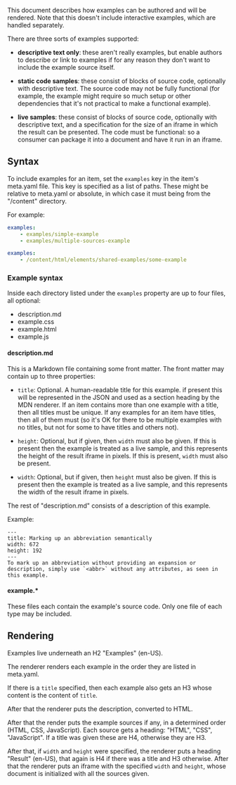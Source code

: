 This document describes how examples can be authored and will be rendered. Note that this doesn't include interactive examples, which are handled separately.

There are three sorts of examples supported:

* **descriptive text only**: these aren't really examples, but enable authors to describe or link to examples if for any reason they don't want to include the example source itself.

* **static code samples**: these consist of blocks of source code, optionally with descriptive text. The source code may not be fully functional (for example, the example might require so much setup or other dependencies that it's not practical to make a functional example).

* **live samples**: these consist of blocks of source code, optionally with descriptive text, and a specification for the size of an iframe in which the result can be presented. The code must be functional: so a consumer can package it into a document and have it run in an iframe.

## Syntax

To include examples for an item, set the `examples` key in the item's meta.yaml file. This key is specified as a list of paths. These might be relative to meta.yaml or absolute, in which case it must being from the "/content" directory.

For example:

```yaml
examples:
    - examples/simple-example
    - examples/multiple-sources-example
```

```yaml
examples:
    - /content/html/elements/shared-examples/some-example
```

### Example syntax

Inside each directory listed under the `examples` property are up to four files, all optional:

* description.md
* example.css
* example.html
* example.js

#### description.md

This is a Markdown file containing some front matter. The front matter may contain up to three properties:

* `title`: Optional. A human-readable title for this example. if present this will be represented in the JSON and used as a section heading by the MDN renderer. If an item contains more than one example with a title, then all titles must be unique. If any examples for an item have titles, then all of them must (so it's OK for there to be multiple examples with no titles, but not for some to have titles and others not).

* `height`: Optional, but if given, then `width` must also be given. If this is present then the example is treated as a live sample, and this represents the height of the result iframe in pixels. If this is present, `width` must also be present.

* `width`: Optional, but if given, then `height` must also be given. If this is present then the example is treated as a live sample, and this represents the width of the result iframe in pixels.

The rest of "description.md" consists of a description of this example.

Example:

```
---
title: Marking up an abbreviation semantically
width: 672
height: 192
---
To mark up an abbreviation without providing an expansion or
description, simply use `<abbr>` without any attributes, as seen in this example.
```

#### example.*

These files each contain the example's source code. Only one file of each type may be included.

## Rendering

Examples live underneath an H2 "Examples" (en-US).

The renderer renders each example in the order they are listed in meta.yaml.

If there is a `title` specified, then each example also gets an H3 whose content is the content of `title`.

After that the renderer puts the description, converted to HTML.

After that the render puts the example sources if any, in a determined order (HTML, CSS, JavaScript). Each source gets a heading: "HTML", "CSS", "JavaScript". If a title was given these are H4, otherwise they are H3.

After that, if `width` and `height` were specified, the renderer puts a heading "Result" (en-US), that again is H4 if there was a title and H3 otherwise. After that the renderer puts an iframe with the specified `width` and `height`, whose document is initialized with all the sources given.
